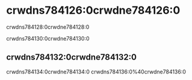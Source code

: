 # crwdns784126:0crwdne784126:0

<p class="description">crwdns784128:0crwdne784128:0</p>

crwdns784130:0crwdne784130:0

## crwdns784132:0crwdne784132:0

crwdns784134:0crwdne784134:0 crwdns784136:0%40crwdne784136:0